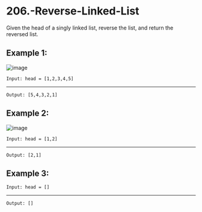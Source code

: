 # 206.-Reverse-Linked-List
Given the head of a singly linked list, reverse the list, and return the reversed list.

## Example 1:
![image](https://github.com/user-attachments/assets/3832c4be-4fb9-4a4c-88d9-3a564d297ee6)
```input
Input: head = [1,2,3,4,5]
```
----------------------------------------------------------------------------------------
```output
Output: [5,4,3,2,1]
```
## Example 2:
![image](https://github.com/user-attachments/assets/7948e475-86e6-4b7d-9169-1708129cb0b0)
```input
Input: head = [1,2]
```
----------------------------------------------------------------------------------------
```output
Output: [2,1]
```
## Example 3:
```input
Input: head = []
```
---------------------------------------------------------------------------------------
```output
Output: []
```
